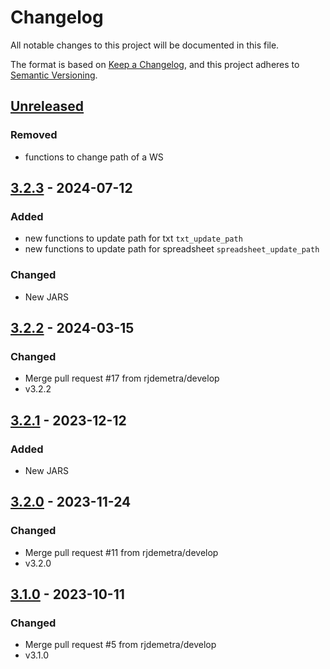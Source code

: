 # Changelog

All notable changes to this project will be documented in this file.

The format is based on [Keep a Changelog](https://keepachangelog.com/en/1.1.0/), and this project adheres
to [Semantic Versioning](https://semver.org/spec/v2.0.0.html).


## [Unreleased]

### Removed

* functions to change path of a WS


## [3.2.3] - 2024-07-12

### Added

- new functions to update path for txt `txt_update_path`
- new functions to update path for spreadsheet `spreadsheet_update_path`

### Changed

* New JARS


## [3.2.2] - 2024-03-15

### Changed

* Merge pull request #17 from rjdemetra/develop
* v3.2.2


## [3.2.1] - 2023-12-12

### Added

* New JARS


## [3.2.0] - 2023-11-24

### Changed

* Merge pull request #11 from rjdemetra/develop
* v3.2.0


## [3.1.0] - 2023-10-11

### Changed

* Merge pull request #5 from rjdemetra/develop
* v3.1.0


[Unreleased]: https://github.com/rjdverse/rjd3providers/compare/v3.2.3...HEAD
[3.2.3]: https://github.com/rjdverse/rjd3providers/compare/v3.2.2...v3.2.3
[3.2.2]: https://github.com/rjdverse/rjd3providers/compare/v3.2.1...v3.2.2
[3.2.1]: https://github.com/rjdverse/rjd3providers/compare/v3.2.0...v3.2.1
[3.2.0]: https://github.com/rjdverse/rjd3providers/compare/v3.1.0...v3.2.0
[3.1.0]: https://github.com/rjdverse/rjd3providers/releases/tag/v3.1.0
